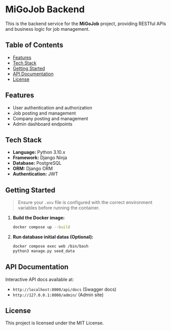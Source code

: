 # MiGoJob Backend

This is the backend service for the **MiGoJob** project, providing RESTful APIs and business logic for job management.

## Table of Contents

- [Features](#features)
- [Tech Stack](#tech-stack)
- [Getting Started](#getting-started)
- [API Documentation](#api-documentation)
- [License](#license)

## Features

- User authentication and authorization
- Job posting and management
- Company posting and management
- Admin dashboard endpoints

## Tech Stack

- **Language:** Python 3.10.x
- **Framework:** Django Ninja
- **Database:** PostgreSQL
- **ORM:** Django ORM
- **Authentication:** JWT

## Getting Started

> Ensure your `.env` file is configured with the correct environment variables before running the container.

1. **Build the Docker image:**

   ```bash
   docker compose up --build
   ```

2. **Run database initial datas (Optional):**

   ```bash
   docker compose exec web /bin/bash
   python3 manage.py seed_data
   ```

## API Documentation

Interactive API docs available at:

- `http://localhost:8000/api/docs` (Swagger docs)
- `http://127.0.0.1:8000/admin/` (Admin site)

## License

This project is licensed under the MIT License.
